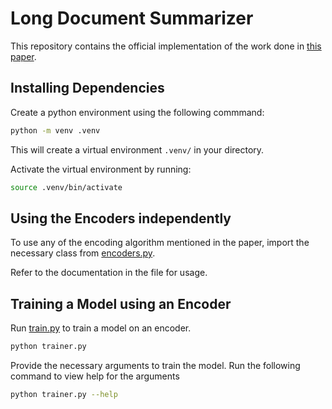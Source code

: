 # Long Document Summarizer

This repository contains the official implementation of the work done in [this paper](https://arxiv.org/abs/2410.05903).

## Installing Dependencies

Create a python environment using the following commmand:

```sh
python -m venv .venv
```

This will create a virtual environment `.venv/` in your directory.

Activate the virtual environment by running:

```sh
source .venv/bin/activate
```

## Using the Encoders independently

To use any of the encoding algorithm mentioned in the paper, import the necessary class from [encoders.py](encoders.py).

Refer to the documentation in the file for usage.

## Training a Model using an Encoder

Run [train.py](train.py) to train a model on an encoder.

```sh
python trainer.py
```

Provide the necessary arguments to train the model.
Run the following command to view help for the arguments

```sh
python trainer.py --help
```
